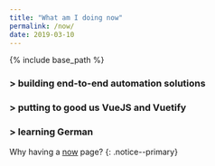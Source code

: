 ```yaml
--- 
title: "What am I doing now" 
permalink: /now/
date: 2019-03-10
---
```


{% include base_path %}


### > building end-to-end automation solutions

### > putting to good us VueJS and Vuetify

### > learning German

Why having a [now](http://nownownow.com/) page? 
{: .notice--primary}


